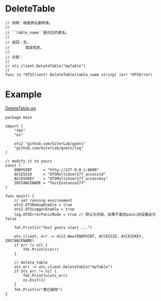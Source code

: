 DeleteTable
=========

	// 说明：根据表名删除表。
	//
	// ``table_name``是对应的表名。
	//
	// 返回：无。
	//       错误信息。
	//
	// 示例：
	//
	// ots_client.DeleteTable("myTable")
	//
	func (o *OTSClient) DeleteTable(table_name string) (err *OTSError)

Example
=======
[DeleteTable.go](https://github.com/GiterLab/goots/blob/master/example/2-DeleteTable.go)

	package main
	
	import (
		"fmt"
		"os"
	
		ots2 "github.com/GiterLab/goots"
		"github.com/GiterLab/goots/log"
	)
	
	// modify it to yours
	const (
		ENDPOINT     = "http://127.0.0.1:8800"
		ACCESSID     = "OTSMultiUser177_accessid"
		ACCESSKEY    = "OTSMultiUser177_accesskey"
		INSTANCENAME = "TestInstance177"
	)
	
	func main() {
		// set running environment
		ots2.OTSDebugEnable = true
		ots2.OTSLoggerEnable = true
		log.OTSErrorPanicMode = true // 默认为开启，如果不喜欢panic则设置此为false
	
		fmt.Println("Test goots start ...")
	
		ots_client, err := ots2.New(ENDPOINT, ACCESSID, ACCESSKEY, INSTANCENAME)
		if err != nil {
			fmt.Println(err)
		}
	
		// delete_table
		ots_err := ots_client.DeleteTable("myTable")
		if ots_err != nil {
			fmt.Println(ots_err)
			os.Exit(1)
		}
		fmt.Println("表已删除")
	}